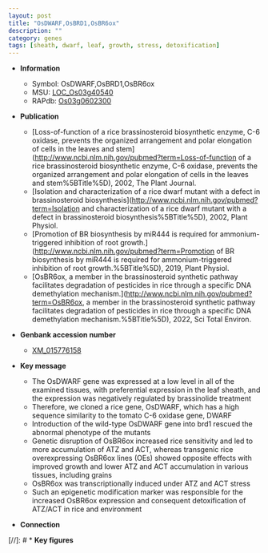 ```yaml
---
layout: post
title: "OsDWARF,OsBRD1,OsBR6ox"
description: ""
category: genes
tags: [sheath, dwarf, leaf, growth, stress, detoxification]
---
```


* **Information**  
    + Symbol: OsDWARF,OsBRD1,OsBR6ox  
    + MSU: [LOC_Os03g40540](http://rice.uga.edu/cgi-bin/ORF_infopage.cgi?orf=LOC_Os03g40540)  
    + RAPdb: [Os03g0602300](https://rapdb.dna.affrc.go.jp/locus/?name=Os03g0602300)  

* **Publication**  
    + [Loss-of-function of a rice brassinosteroid biosynthetic enzyme, C-6 oxidase, prevents the organized arrangement and polar elongation of cells in the leaves and stem](http://www.ncbi.nlm.nih.gov/pubmed?term=Loss-of-function of a rice brassinosteroid biosynthetic enzyme, C-6 oxidase, prevents the organized arrangement and polar elongation of cells in the leaves and stem%5BTitle%5D), 2002, The Plant Journal.
    + [Isolation and characterization of a rice dwarf mutant with a defect in brassinosteroid biosynthesis](http://www.ncbi.nlm.nih.gov/pubmed?term=Isolation and characterization of a rice dwarf mutant with a defect in brassinosteroid biosynthesis%5BTitle%5D), 2002, Plant Physiol.
    + [Promotion of BR biosynthesis by miR444 is required for ammonium-triggered inhibition of root growth.](http://www.ncbi.nlm.nih.gov/pubmed?term=Promotion of BR biosynthesis by miR444 is required for ammonium-triggered inhibition of root growth.%5BTitle%5D), 2019, Plant Physiol.
    + [OsBR6ox, a member in the brassinosteroid synthetic pathway facilitates degradation of pesticides in rice through a specific DNA demethylation mechanism.](http://www.ncbi.nlm.nih.gov/pubmed?term=OsBR6ox, a member in the brassinosteroid synthetic pathway facilitates degradation of pesticides in rice through a specific DNA demethylation mechanism.%5BTitle%5D), 2022, Sci Total Environ.

* **Genbank accession number**  
    + [XM_015776158](http://www.ncbi.nlm.nih.gov/nuccore/XM_015776158)

* **Key message**  
    + The OsDWARF gene was expressed at a low level in all of the examined tissues, with preferential expression in the leaf sheath, and the expression was negatively regulated by brassinolide treatment
    + Therefore, we cloned a rice gene, OsDWARF, which has a high sequence similarity to the tomato C-6 oxidase gene, DWARF
    + Introduction of the wild-type OsDWARF gene into brd1 rescued the abnormal phenotype of the mutants
    + Genetic disruption of OsBR6ox increased rice sensitivity and led to more accumulation of ATZ and ACT, whereas transgenic rice overexpressing OsBR6ox lines (OEs) showed opposite effects with improved growth and lower ATZ and ACT accumulation in various tissues, including grains
    + OsBR6ox was transcriptionally induced under ATZ and ACT stress
    + Such an epigenetic modification marker was responsible for the increased OsBR6ox expression and consequent detoxification of ATZ/ACT in rice and environment

* **Connection**  

[//]: # * **Key figures**  


